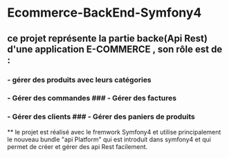 # Ecommerce-BackEnd-Symfony4

## ce projet représente la partie backe(Api Rest) d'une application E-COMMERCE , son rôle est de :

### - gérer des produits avec leurs catégories 
### - Gérer des commandes ### - Gérer des factures 
### - Gérer des clients ### - Gérer des paniers de produits 

** le projet est réalisé avec le fremwork Symfony4 et utilise principalement le nouveau bundle "api Platform" qui est introduit 
dans symfony4 et qui permet de créer et gérer des api Rest facilement.
